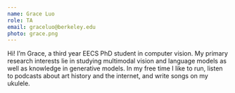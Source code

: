 ```yaml
---
name: Grace Luo
role: TA
email: graceluo@berkeley.edu
photo: grace.png
---
```


Hi! I’m Grace, a third year EECS PhD student in computer vision. My primary research interests lie in studying multimodal vision and language models as well as knowledge in generative models. In my free time I like to run, listen to podcasts about art history and the internet, and write songs on my ukulele.